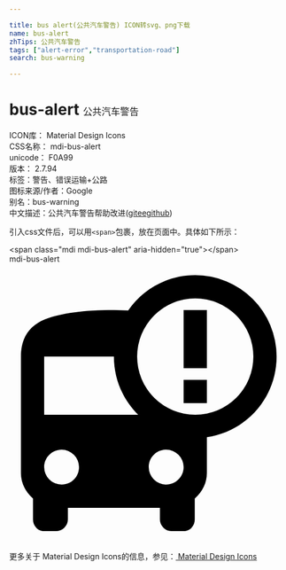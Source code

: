 ```yaml
---

title: bus alert(公共汽车警告) ICON转svg、png下载
name: bus-alert
zhTips: 公共汽车警告
tags: ["alert-error","transportation-road"]
search: bus-warning

---
```


# bus-alert  <small style="font-size: 60%;font-weight: 100">公共汽车警告</small>


<div class="detail-page">
<p>
<span>
ICON库：
<span class="badge-secondary badge">Material Design Icons</span> 
</span>
<br/>
<span>
CSS名称：
<span class="badge-secondary badge">mdi-bus-alert</span> 
</span>
<br/>
<span>
unicode：
<span class="badge-secondary badge">F0A99</span> 
<copy-btn content='F0A99' btn-title=""></copy-btn>
<copy-btn :content='String.fromCodePoint(parseInt("F0A99", 16))' btn-title="复制U"></copy-btn>
</span>
<br/>
<span>
版本：
<span class="badge-secondary badge">2.7.94</span> 
</span><br/><span>标签：<span class="badge-light badge"><router-link to="/tags/alert-error.html">警告、错误</router-link></span><span class="badge-light badge"><router-link to="/tags/transportation-road.html">运输+公路</router-link></span></span>
<br/>
<span>图标来源/作者：<span class="badge-light badge">Google</span></span> 
<br/>
<span>别名：<span class="badge-light badge">bus-warning</span></span><br/><span class="zh-detail">中文描述：<span class="badge-primary badge">公共汽车警告</span><span class="help-link"><span>帮助改进</span>(<a href="https://gitee.com/liuwave/icon-helper/edit/master/json/material/bus-alert.json" target="_blank" rel="noopener noreferrer">gitee</a><a href="https://github.com/liuwave/icon-helper/edit/master/json/material/bus-alert.json" target="_blank" rel="noopener noreferrer">github</a></span>)</span><br/>
</p>
</div>
<div class="alert alert-dark">
  <i class="mdi mdi-bus-alert mdi-48px"></i>
  <i class="mdi mdi-bus-alert mdi-36px"></i>
  <i class="mdi mdi-bus-alert mdi-24px"></i>
  <i class="mdi mdi-bus-alert mdi-18px"></i>
</div>
<div>
  <p>引入css文件后，可以用<code>&lt;span&gt;</code>包裹，放在页面中。具体如下所示：    
  </p>
  <div class="alert alert-primary" style="font-size: 14px">
    &lt;span class="mdi mdi-bus-alert" aria-hidden="true"&gt;&lt;/span&gt;
    <copy-btn content='<span class="mdi mdi-bus-alert" aria-hidden="true"></span>'></copy-btn>
  </div>
  <div class="alert alert-secondary">
    <i class="mdi mdi-bus-alert"
    style="font-size: 24px"
    aria-hidden="true"></i> mdi-bus-alert
    <copy-btn content="mdi-bus-alert" btn-title="复制图标名称"></copy-btn>
  </div>
</div>
<div id="svg" class="svg-wrap">
<svg xmlns="http://www.w3.org/2000/svg" viewBox="0 0 24 24"><path d="M16,1A7,7 0 0,1 23,8C23,11.53 20.39,14.45 17,14.93V18C17,18.84 16.65,19.58 15.96,20.2V22C15.96,22.27 15.87,22.5 15.68,22.71C15.5,22.91 15.26,23 15,23H14C13.71,23 13.47,22.91 13.27,22.71C13.06,22.5 12.96,22.27 12.96,22V21H5.04V22C5.04,22.27 4.94,22.5 4.73,22.71C4.53,22.91 4.29,23 4,23H3C2.74,23 2.5,22.91 2.32,22.71C2.13,22.5 2.04,22.27 2.04,22V20.2C1.35,19.58 1,18.84 1,18V8C1,6.42 1.7,5.35 3.07,4.8C4.44,4.26 6.42,4 9,4L10.23,4.03C11.5,2.2 13.61,1 16,1M16,3A5,5 0 0,0 11,8A5,5 0 0,0 16,13A5,5 0 0,0 21,8A5,5 0 0,0 16,3M15,10H17V12H15V10M15,4H17V9H15V4M3,13H11.09C9.8,11.72 9,9.96 9,8H3V13M4.5,16C3.69,16 3,16.67 3,17.5A1.5,1.5 0 0,0 4.5,19C5.35,19 6,18.33 6,17.5A1.5,1.5 0 0,0 4.5,16M13.5,16C12.65,16 12,16.67 12,17.5A1.5,1.5 0 0,0 13.5,19C14.31,19 15,18.33 15,17.5A1.5,1.5 0 0,0 13.5,16Z" /></svg>
</div>
<detail full-name='mdi-bus-alert'></detail>
    
<div><p>更多关于 Material Design Icons的信息，参见：<a target="_blank" href="https://iconhelper.cn/material.html"> Material Design Icons</a>
</p></div>
